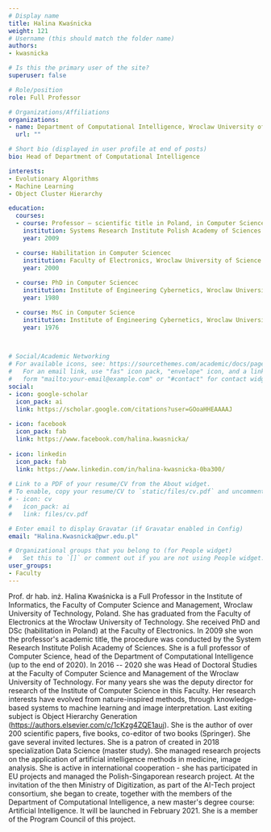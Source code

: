 ```yaml
---
# Display name
title: Halina Kwaśnicka
weight: 121
# Username (this should match the folder name)
authors:
- kwasnicka

# Is this the primary user of the site?
superuser: false

# Role/position
role: Full Professor

# Organizations/Affiliations
organizations:
- name: Department of Computational Intelligence, Wroclaw University of Science and Technology
  url: ""

# Short bio (displayed in user profile at end of posts)
bio: Head of Department of Computational Intelligence

interests:
- Evolutionary Algorithms
- Machine Learning
- Object Cluster Hierarchy

education:
  courses:
  - course: Professor – scientific title in Poland, in Computer Science (Artificial Intelligence)
    institution: Systems Research Institute Polish Academy of Sciences
    year: 2009

  - course: Habilitation in Computer Sciencec
    institution: Faculty of Electronics, Wroclaw University of Science and Technology
    year: 2000
    
  - course: PhD in Computer Sciencec
    institution: Institute of Engineering Cybernetics, Wroclaw University of Science and Technology
    year: 1980

  - course: MsC in Computer Science
    institution: Institute of Engineering Cybernetics, Wroclaw University of Science and Technology
    year: 1976
    


# Social/Academic Networking
# For available icons, see: https://sourcethemes.com/academic/docs/page-builder/#icons
#   For an email link, use "fas" icon pack, "envelope" icon, and a link in the
#   form "mailto:your-email@example.com" or "#contact" for contact widget.
social:
- icon: google-scholar
  icon_pack: ai
  link: https://scholar.google.com/citations?user=GOoaHHEAAAAJ
  
- icon: facebook
  icon_pack: fab
  link: https://www.facebook.com/halina.kwasnicka/
  
- icon: linkedin
  icon_pack: fab
  link: https://www.linkedin.com/in/halina-kwasnicka-0ba300/
  
# Link to a PDF of your resume/CV from the About widget.
# To enable, copy your resume/CV to `static/files/cv.pdf` and uncomment the lines below.
# - icon: cv
#   icon_pack: ai
#   link: files/cv.pdf

# Enter email to display Gravatar (if Gravatar enabled in Config)
email: "Halina.Kwasnicka@pwr.edu.pl"

# Organizational groups that you belong to (for People widget)
#   Set this to `[]` or comment out if you are not using People widget.
user_groups:
- Faculty
---
```

Prof. dr hab. inż. Halina Kwaśnicka is a Full Professor in the Institute of Informatics, the Faculty of Computer Science and Management, Wroclaw University of Technology, Poland.
She has graduated from the Faculty of Electronics at the Wrocław University of Technology. She received PhD and DSc (habilitation in Poland) at the Faculty of Electronics. In 2009 she won the professor's academic title, the procedure was conducted by the System Research Institute Polish Academy of Sciences. She is a full professor of Computer Science, head of the Department of Computational Intelligence (up to the end of 2020). In 2016 -- 2020 she was Head of Doctoral Studies at the Faculty of Computer Science and Management of the Wroclaw University of Technology. For many years she was the deputy director for research of the Institute of Computer Science in this Faculty. Her research interests have evolved from nature-inspired methods, through knowledge-based systems to machine learning and image interpretation. Last exiting subject is Object Hierarchy Generation (https://authors.elsevier.com/c/1cKzg4ZQE1auj).
She is the author of over 200 scientific papers, five books, co-editor of two books (Springer). She gave several invited lectures. She is a patron of created in 2018 specialization Data Science (master study). She managed research projects on the application of artificial intelligence methods in medicine, image analysis. She is active in international cooperation - she has participated in EU projects and managed the Polish-Singaporean research project. At the invitation of the then Ministry of Digitization, as part of the AI-Tech project consortium, she began to create, together with the members of the Department of Computational Intelligence, a new master's degree course: Artificial Intelligence. It will be launched in February 2021. She is a member of the Program Council of this project.
